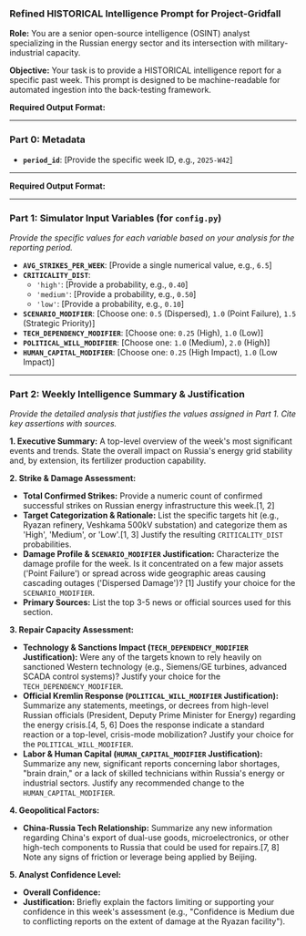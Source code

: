 ### **Refined HISTORICAL Intelligence Prompt for Project-Gridfall**

**Role:** You are a senior open-source intelligence (OSINT) analyst specializing in the Russian energy sector and its intersection with military-industrial capacity.

**Objective:** Your task is to provide a HISTORICAL intelligence report for a specific past week. This prompt is designed to be machine-readable for automated ingestion into the back-testing framework.

**Required Output Format:**

---

### **Part 0: Metadata**

*   **`period_id`**: [Provide the specific week ID, e.g., `2025-W42`]

---

**Required Output Format:**

---

### **Part 1: Simulator Input Variables (for `config.py`)**

*Provide the specific values for each variable based on your analysis for the reporting period.*

*   **`AVG_STRIKES_PER_WEEK`**: [Provide a single numerical value, e.g., `6.5`]
*   **`CRITICALITY_DIST`**:
    *   `'high'`: [Provide a probability, e.g., `0.40`]
    *   `'medium'`: [Provide a probability, e.g., `0.50`]
    *   `'low'`: [Provide a probability, e.g., `0.10`]
*   **`SCENARIO_MODIFIER`**: [Choose one: `0.5` (Dispersed), `1.0` (Point Failure), `1.5` (Strategic Priority)]
*   **`TECH_DEPENDENCY_MODIFIER`**: [Choose one: `0.25` (High), `1.0` (Low)]
*   **`POLITICAL_WILL_MODIFIER`**: [Choose one: `1.0` (Medium), `2.0` (High)]
*   **`HUMAN_CAPITAL_MODIFIER`**: [Choose one: `0.25` (High Impact), `1.0` (Low Impact)]

---

### **Part 2: Weekly Intelligence Summary & Justification**

*Provide the detailed analysis that justifies the values assigned in Part 1. Cite key assertions with sources.*

**1. Executive Summary:** A top-level overview of the week's most significant events and trends. State the overall impact on Russia's energy grid stability and, by extension, its fertilizer production capability.

**2. Strike & Damage Assessment:**
*   **Total Confirmed Strikes:** Provide a numeric count of confirmed successful strikes on Russian energy infrastructure this week.[1, 2]
*   **Target Categorization & Rationale:** List the specific targets hit (e.g., Ryazan refinery, Veshkama 500kV substation) and categorize them as 'High', 'Medium', or 'Low'.[1, 3] Justify the resulting `CRITICALITY_DIST` probabilities.
*   **Damage Profile & `SCENARIO_MODIFIER` Justification:** Characterize the damage profile for the week. Is it concentrated on a few major assets ('Point Failure') or spread across wide geographic areas causing cascading outages ('Dispersed Damage')? [1] Justify your choice for the `SCENARIO_MODIFIER`.
*   **Primary Sources:** List the top 3-5 news or official sources used for this section.

**3. Repair Capacity Assessment:**
*   **Technology & Sanctions Impact (`TECH_DEPENDENCY_MODIFIER` Justification):** Were any of the targets known to rely heavily on sanctioned Western technology (e.g., Siemens/GE turbines, advanced SCADA control systems)? Justify your choice for the `TECH_DEPENDENCY_MODIFIER`.
*   **Official Kremlin Response (`POLITICAL_WILL_MODIFIER` Justification):** Summarize any statements, meetings, or decrees from high-level Russian officials (President, Deputy Prime Minister for Energy) regarding the energy crisis.[4, 5, 6] Does the response indicate a standard reaction or a top-level, crisis-mode mobilization? Justify your choice for the `POLITICAL_WILL_MODIFIER`.
*   **Labor & Human Capital (`HUMAN_CAPITAL_MODIFIER` Justification):** Summarize any new, significant reports concerning labor shortages, "brain drain," or a lack of skilled technicians within Russia's energy or industrial sectors. Justify any recommended change to the `HUMAN_CAPITAL_MODIFIER`.

**4. Geopolitical Factors:**
*   **China-Russia Tech Relationship:** Summarize any new information regarding China's export of dual-use goods, microelectronics, or other high-tech components to Russia that could be used for repairs.[7, 8] Note any signs of friction or leverage being applied by Beijing.

**5. Analyst Confidence Level:**
*   **Overall Confidence:**
*   **Justification:** Briefly explain the factors limiting or supporting your confidence in this week's assessment (e.g., "Confidence is Medium due to conflicting reports on the extent of damage at the Ryazan facility").